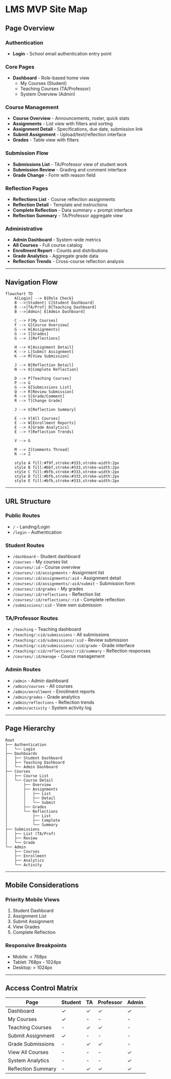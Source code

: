 # LMS MVP Site Map

## Page Overview

### Authentication
* **Login** - School email authentication entry point

### Core Pages
* **Dashboard** - Role-based home view
  * My Courses (Student)
  * Teaching Courses (TA/Professor)
  * System Overview (Admin)

### Course Management
* **Course Overview** - Announcements, roster, quick stats
* **Assignments** - List view with filters and sorting
* **Assignment Detail** - Specifications, due date, submission link
* **Submit Assignment** - Upload/text/reflection interface
* **Grades** - Table view with filters

### Submission Flow
* **Submissions List** - TA/Professor view of student work
* **Submission Review** - Grading and comment interface
* **Grade Change** - Form with reason field

### Reflection Pages
* **Reflections List** - Course reflection assignments
* **Reflection Detail** - Template and instructions
* **Complete Reflection** - Data summary + prompt interface
* **Reflection Summary** - TA/Professor aggregate view

### Administrative
* **Admin Dashboard** - System-wide metrics
* **All Courses** - Full course catalog
* **Enrollment Report** - Counts and distributions
* **Grade Analytics** - Aggregate grade data
* **Reflection Trends** - Cross-course reflection analysis

---

## Navigation Flow

```mermaid
flowchart TD
    A[Login] --> B{Role Check}
    B -->|Student| C[Student Dashboard]
    B -->|TA/Prof| D[Teaching Dashboard]
    B -->|Admin| E[Admin Dashboard]
    
    C --> F[My Courses]
    F --> G[Course Overview]
    G --> H[Assignments]
    G --> I[Grades]
    G --> J[Reflections]
    
    H --> K[Assignment Detail]
    K --> L[Submit Assignment]
    K --> M[View Submission]
    
    J --> N[Reflection Detail]
    N --> O[Complete Reflection]
    
    D --> P[Teaching Courses]
    P --> G
    G --> Q[Submissions List]
    Q --> R[Review Submission]
    R --> S[Grade/Comment]
    R --> T[Change Grade]
    
    J --> U[Reflection Summary]
    
    E --> V[All Courses]
    E --> W[Enrollment Reports]
    E --> X[Grade Analytics]
    E --> Y[Reflection Trends]
    
    V --> G
    
    M --> Z[Comments Thread]
    R --> Z
    
    style A fill:#f9f,stroke:#333,stroke-width:2px
    style B fill:#bbf,stroke:#333,stroke-width:2px
    style C fill:#bfb,stroke:#333,stroke-width:2px
    style D fill:#bfb,stroke:#333,stroke-width:2px
    style E fill:#bfb,stroke:#333,stroke-width:2px
```

---

## URL Structure

### Public Routes
* `/` - Landing/Login
* `/login` - Authentication

### Student Routes
* `/dashboard` - Student dashboard
* `/courses` - My courses list
* `/courses/:id` - Course overview
* `/courses/:id/assignments` - Assignment list
* `/courses/:id/assignments/:aid` - Assignment detail
* `/courses/:id/assignments/:aid/submit` - Submission form
* `/courses/:id/grades` - My grades
* `/courses/:id/reflections` - Reflection list
* `/courses/:id/reflections/:rid` - Complete reflection
* `/submissions/:sid` - View own submission

### TA/Professor Routes
* `/teaching` - Teaching dashboard
* `/teaching/:cid/submissions` - All submissions
* `/teaching/:cid/submissions/:sid` - Review submission
* `/teaching/:cid/submissions/:sid/grade` - Grade interface
* `/teaching/:cid/reflections/:rid/summary` - Reflection responses
* `/courses/:id/manage` - Course management

### Admin Routes
* `/admin` - Admin dashboard
* `/admin/courses` - All courses
* `/admin/enrollment` - Enrollment reports
* `/admin/grades` - Grade analytics
* `/admin/reflections` - Reflection trends
* `/admin/activity` - System activity log

---

## Page Hierarchy

```
Root
├── Authentication
│   └── Login
├── Dashboards
│   ├── Student Dashboard
│   ├── Teaching Dashboard
│   └── Admin Dashboard
├── Courses
│   ├── Course List
│   └── Course Detail
│       ├── Overview
│       ├── Assignments
│       │   ├── List
│       │   ├── Detail
│       │   └── Submit
│       ├── Grades
│       └── Reflections
│           ├── List
│           ├── Complete
│           └── Summary
├── Submissions
│   ├── List (TA/Prof)
│   ├── Review
│   └── Grade
└── Admin
    ├── Courses
    ├── Enrollment
    ├── Analytics
    └── Activity
```

---

## Mobile Considerations

### Priority Mobile Views
1. Student Dashboard
2. Assignment List
3. Submit Assignment
4. View Grades
5. Complete Reflection

### Responsive Breakpoints
* Mobile: < 768px
* Tablet: 768px - 1024px
* Desktop: > 1024px

---

## Access Control Matrix

| Page | Student | TA | Professor | Admin |
|------|---------|-------|-----------|-------|
| Dashboard | ✓ | ✓ | ✓ | ✓ |
| My Courses | ✓ | - | - | - |
| Teaching Courses | - | ✓ | ✓ | - |
| Submit Assignment | ✓ | - | - | - |
| Grade Submissions | - | ✓ | ✓ | - |
| View All Courses | - | - | - | ✓ |
| System Analytics | - | - | - | ✓ |
| Reflection Summary | - | ✓ | ✓ | ✓ |